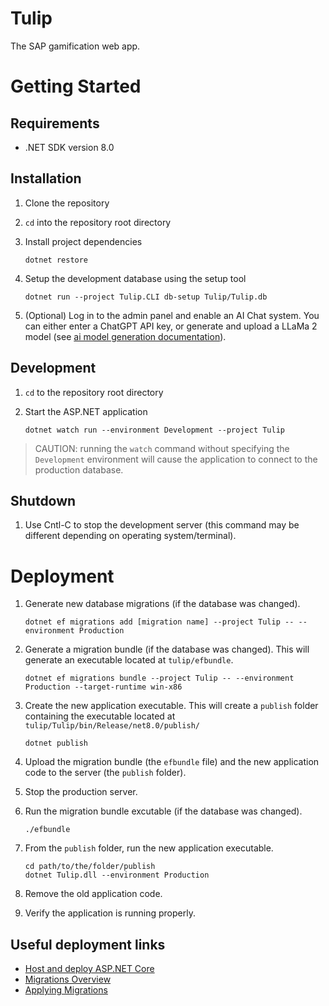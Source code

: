 # Tulip
The SAP gamification web app.

# Getting Started
## Requirements
- .NET SDK version 8.0

## Installation
1. Clone the repository 
2. `cd` into the repository root directory
3. Install project dependencies

       dotnet restore

4. Setup the development database using the setup tool 

       dotnet run --project Tulip.CLI db-setup Tulip/Tulip.db

5. (Optional) Log in to the admin panel and enable an AI Chat
system. You can either enter a ChatGPT API key, or generate and
upload a LLaMa 2 model (see [ai model generation documentation](Tulip/Hubs/Generating%20an%20AI%20model.md)).

## Development
1. `cd` to the repository root directory
2. Start the ASP.NET application
       
       dotnet watch run --environment Development --project Tulip

> CAUTION: running the `watch` command without specifying the `Development` environment
> will cause the application to connect to the production database.

## Shutdown
1. Use Cntl-C to stop the development server 
   (this command may be different depending on
   operating system/terminal).

# Deployment
1. Generate new database migrations (if the database was changed).

       dotnet ef migrations add [migration name] --project Tulip -- --environment Production

2. Generate a migration bundle (if the database was changed). This will generate an executable located at `tulip/efbundle`.

       dotnet ef migrations bundle --project Tulip -- --environment Production --target-runtime win-x86

3. Create the new application executable. This will create a `publish` folder containing the executable located at `tulip/Tulip/bin/Release/net8.0/publish/`

       dotnet publish 

4. Upload the migration bundle (the `efbundle` file) and the new application code to the server (the `publish` folder).
5. Stop the production server.
6. Run the migration bundle excutable (if the database was changed).

       ./efbundle

7. From the `publish` folder, run the new application executable.

       cd path/to/the/folder/publish
       dotnet Tulip.dll --environment Production

8. Remove the old application code.
9. Verify the application is running properly.

## Useful deployment links

- [Host and deploy ASP.NET Core](https://learn.microsoft.com/en-us/aspnet/core/host-and-deploy/?view=aspnetcore-8.0)
- [Migrations Overview](https://learn.microsoft.com/en-us/ef/core/managing-schemas/migrations/?tabs=dotnet-core-cli)
- [Applying Migrations](https://learn.microsoft.com/en-us/ef/core/managing-schemas/migrations/applying?tabs=dotnet-core-cli)
